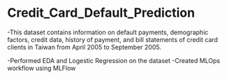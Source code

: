 # Credit_Card_Default_Prediction

-This dataset contains information on default payments, demographic factors, credit data, history of payment, and bill statements of credit card clients in Taiwan from April 2005 to September 2005.


-Performed EDA and Logestic Regression on the dataset
-Created MLOps workflow using MLFlow
